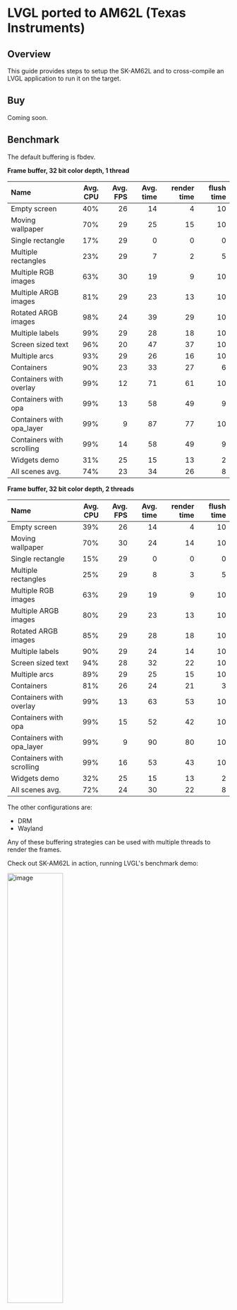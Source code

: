 # LVGL ported to AM62L (Texas Instruments)

## Overview

This guide provides steps to setup the SK-AM62L and to cross-compile an LVGL application to run it on the target.

## Buy

Coming soon.


## Benchmark

The default buffering is fbdev.

**Frame buffer, 32 bit color depth, 1 thread**

| Name                      | Avg. CPU | Avg. FPS | Avg. time | render time | flush time |
| :------------------------ | -------: | -------: | --------: | ----------: | ---------: |
| Empty screen              | 40%      | 26       | 14        | 4           | 10         |
| Moving wallpaper          | 70%      | 29       | 25        | 15          | 10         |
| Single rectangle          | 17%      | 29       | 0         | 0           | 0          |
| Multiple rectangles       | 23%      | 29       | 7         | 2           | 5          |
| Multiple RGB images       | 63%      | 30       | 19        | 9           | 10         |
| Multiple ARGB images      | 81%      | 29       | 23        | 13          | 10         |
| Rotated ARGB images       | 98%      | 24       | 39        | 29          | 10         |
| Multiple labels           | 99%      | 29       | 28        | 18          | 10         |
| Screen sized text         | 96%      | 20       | 47        | 37          | 10         |
| Multiple arcs             | 93%      | 29       | 26        | 16          | 10         |
| Containers                | 90%      | 23       | 33        | 27          | 6          |
| Containers with overlay   | 99%      | 12       | 71        | 61          | 10         |
| Containers with opa       | 99%      | 13       | 58        | 49          | 9          |
| Containers with opa_layer | 99%      | 9        | 87        | 77          | 10         |
| Containers with scrolling | 99%      | 14       | 58        | 49          | 9          |
| Widgets demo              | 31%      | 25       | 15        | 13          | 2          |
| All scenes avg.           | 74%      | 23       | 34        | 26          | 8          |

**Frame buffer, 32 bit color depth, 2 threads**

| Name                      | Avg. CPU | Avg. FPS | Avg. time | render time | flush time |
| :------------------------ | -------: | -------: | --------: | ----------: | ---------: |
| Empty screen              | 39%      | 26       | 14        | 4           | 10         |
| Moving wallpaper          | 70%      | 30       | 24        | 14          | 10         |
| Single rectangle          | 15%      | 29       | 0         | 0           | 0          |
| Multiple rectangles       | 25%      | 29       | 8         | 3           | 5          |
| Multiple RGB images       | 63%      | 29       | 19        | 9           | 10         |
| Multiple ARGB images      | 80%      | 29       | 23        | 13          | 10         |
| Rotated ARGB images       | 85%      | 29       | 28        | 18          | 10         |
| Multiple labels           | 90%      | 29       | 24        | 14          | 10         |
| Screen sized text         | 94%      | 28       | 32        | 22          | 10         |
| Multiple arcs             | 89%      | 29       | 25        | 15          | 10         |
| Containers                | 81%      | 26       | 24        | 21          | 3          |
| Containers with overlay   | 99%      | 13       | 63        | 53          | 10         |
| Containers with opa       | 99%      | 15       | 52        | 42          | 10         |
| Containers with opa_layer | 99%      | 9        | 90        | 80          | 10         |
| Containers with scrolling | 99%      | 16       | 53        | 43          | 10         |
| Widgets demo              | 32%      | 25       | 15        | 13          | 2          |
| All scenes avg.           | 72%      | 24       | 30        | 22          | 8          |

The other configurations are:

-   DRM
-   Wayland

Any of these buffering strategies can be used with multiple threads to render the frames.

Check out SK-AM62L in action, running LVGL's benchmark demo:

<a href="https://www.youtube.com/watch?v=F9qKCQL7aJg">
    <img src="https://github.com/user-attachments/assets/47b767bf-2372-44ed-9a30-fa46dbd8b088" width="50%" alt="image">
</a>

## Specification

### CPU and memory

-   **MCU**:

    -   AM625 with Dual 64-bit Arm Cortex-A53 up to 1.25GHz

-   **RAM**: 2GB DDR4

    -   16-bits data bus
    -   Supports speeds up to 1600 MT/s

-   **Flash**: Micro SD Card
-   **GPU**: **No GPU**

### Display

-   **Screen**: HDMI 1920x1080 @ 60fps touchscreen

### Connectivity

-   1 Type-A USB 2.0
-   1 Type-C dual-role device (DRD) USB 2.0 supports USB booting
-   UART
-   USB
-   Onboard XDS110 Joint Test Action Group (JTAG) emulator
-   4 universal asynchronous receiver-transmitters (UARTs) via USB 2.0-B
-   Ethernet
-   Headphone jack

## Getting started

### Hardware setup

Coming soon.


### Software setup

This guide was tested on Ubuntu 20.04 host.

#### Install docker

-   Follow this [tutorial (Ubuntu 22.04)](https://www.digitalocean.com/community/tutorials/how-to-install-and-use-docker-on-ubuntu-22-04) [(Ubuntu 20.04)](https://www.digitalocean.com/community/tutorials/how-to-install-and-use-docker-on-ubuntu-20-04) to install and setup docker on your system.

-   Support to run arm64 docker containers on the host:

    ```bash
    sudo apt-get install qemu-user-static
    docker run --rm --privileged multiarch/qemu-user-static --reset -p yes
    ```

#### Install utilities

```bash
sudo apt install picocom nmap
```

### Run the default project

Clone the repository:

```bash
git clone --recurse-submodules https://github.com/lvgl/lv_port_texas_sk-am62l.git
```

**IMPORTANT**: 

- default application from lv_port_linux runs the widget demo. To run the benchmark demo, modify `lv_port_linux/main.c` : 

  ```c
  /*Create a Demo*/
  // lv_demo_widgets();
  // lv_demo_widgets_start_slideshow();
  lv_demo_benchmark();
  ```

- The default lv_conf.h might not be the best configuration for the board. Feel free to replace the default lv_conf.h with one generated from one of the .defaults files in in `lv_conf_example` folder.

  ```bash
  cd lv_port_linux
  python3 lvgl/scripts/generate_lv_conf.py --defaults ../lv_conf_example/lv_conf_fb_2_threads.defaults
  ```

Build the docker image and the lvgl benchmark application:

```bash
cd lv_port_texas_sk-am62l
./scripts/docker_setup.sh --create-image
./scripts/docker_setup.sh --build-app
```

Run the executable on the target:

-   Get the IP of the target board:

    -   <u>Option 1</u>: from the UART, on the board:

        ```bash
        sudo picocom -b 115200 /dev/ttyUSB0
        ## Then inside the console, log as "root", no password required
        ## Then retrieve the ip of the board
        ip a
        ```

    -   <u>Option 2</u>: Get the IP from your host with nmap

        ```bash
        ## Find the IP of the board. You need to know your ip (ifconfig or ip a)
        ## HOST_IP should be built like this :
        ## If the ip is 192.168.1.86, in the following command HOST_IP = 192.168.1.0/24
        nmap -sn <HOST_IP>/24 | grep am62xx
        ```

-   Then transfer the executable on the board:

    ```bash
    scp lv_port_linux/bin/lvgl-app root@<BOARD_IP>:/root
    ```

-   Start the application

    ```bash
    ssh root@<BOARD_IP>
    
    ## stop default presentation screen if it is running
    systemctl stop ti-apps-launcher
    ######################################
    ## WARNING: do not stop these services if using wayland demo
    systemctl stop weston.socket
    systemctl stop weston.service
    ######################################
    
    export LV_LINUX_FBDEV_DEVICE=/dev/fb1
    
    ./lvgl-app
    ```

### Change configuration

Some configurations are provided in the folder `lvgl_conf_example` .

The default configuration used is lv_conf_fb_1_thread.defaults. To change the configuration, modify the `lv_port_linux/lv_conf.h` file with the desired configuration.

You can also edit any of the .defaults files and generate a new lv_conf.h based on it.

```bash
cd lv_port_linux
python3 lvgl/scripts/generate_lv_conf.py --defaults ../lv_conf_example/lv_conf_fb_1_thread.defaults
```

### Start with your own application

The folder `lv_port_linux` is an example of an application using LVGL.

LVGL is integrated as a submodule in the folder. To change the version of the library:

```bash
cd lv_port_linux
git checkout <branch_name_or_commit_hash>
```

The file `main.c` is the default application provided and is configured to run the benchmark demo provided by LVGL library.

The main steps to create your own application are:

-   Modify `main.c`
-   Add any folders and files to extend the functionalities
-   Update `Dockerfile` to add any package
-   Modify `CMakeLists.txt` provided file to ensure all the required files are compiled and linked
-   Use the docker scripts provided to build the application for ARM64 architecture.

## TroubleShooting

### Output folder permissions

If there is any problem with the output folder generated permissions, modify the permissions:

```bash
sudo chown -R $(whoami):$(whoami) lv_port_linux/bin
```

### Fbdev example runtime error

This error can be printed when running the application:

```bash
[Warn]	(1382.767, +37)	 lv_display_refr_timer: No draw buffer lv_refr.c:374
[Warn]	(1382.804, +37)	 lv_display_refr_timer: No draw buffer lv_refr.c:374
[Warn]	(1382.841, +37)	 lv_display_refr_timer: No draw buffer lv_refr.c:374
[Warn]	(1382.878, +37)	 lv_display_refr_timer: No draw buffer lv_refr.c:374
```

To fix the issue find the existing fbdev available:

```bash
ls /dev/fb*
```

Export the variable to match the fbdev name:

```bash
export LV_LINUX_FBDEV_DEVICE=/dev/fb0
```

### Wayland example runtime error

While running the application, if there is an error about `XDG_RUNTIME_DIR`, add the following environment variable on the board.

```bash
export XDG_RUNTIME_DIR=/run/user/1000
```

### Changing configuration causes errors building the application

CMake may have troubles with CMakeLists.txt changes with some variables setup. If there is any problem building, try to clean the build folder:

```bash
rm -rf lv_port_linux/build-arm64* lv_port_linux/bin
```

## Contribution and Support

If you find any issues with the development board feel free to open an Issue in this repository. For LVGL related issues (features, bugs, etc) please use the main [lvgl repository](https://github.com/lvgl/lvgl).

If you found a bug and found a solution too please send a Pull request. If you are new to Pull requests refer to [Our Guide](https://docs.lvgl.io/master/CONTRIBUTING.html#pull-request) to learn the basics.
